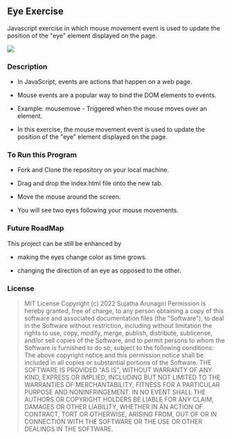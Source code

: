 ## Eye Exercise

Javascript exercise in which mouse movement event is used to update the position of the "eye" element displayed on the page.

<img src ="./index.html">

### Description 

- In JavaScript, events are actions that happen on a web page.

- Mouse events are a popular way to bind the DOM elements to events. 

- Example: mousemove - Triggered when the mouse moves over an element.

- In this exercise, the mouse movement event is used to update the position of the "eye" element displayed on the page. 


### To Run this Program

- Fork and Clone the repository on your local machine.

- Drag and drop the index.html file onto the new tab.

- Move the mouse around the screen.

- You will see two eyes following your mouse movements.



### Future RoadMap

This project can be still be enhanced by 

- making the eyes change color as time grows.

- changing the direction of an eye as opposed to the other. 

  
### License

> MIT License
> Copyright (c) 2022 Sujatha Arunagiri
> Permission is hereby granted, free of charge, to any person obtaining a copy
> of this software and associated documentation files (the "Software"), to deal
> in the Software without restriction, including without limitation the rights
> to use, copy, modify, merge, publish, distribute, sublicense, and/or sell
> copies of the Software, and to permit persons to whom the Software is
> furnished to do so, subject to the following conditions:
> The above copyright notice and this permission notice shall be included in all
> copies or substantial portions of the Software.
> THE SOFTWARE IS PROVIDED "AS IS", WITHOUT WARRANTY OF ANY KIND, EXPRESS OR
> IMPLIED, INCLUDING BUT NOT LIMITED TO THE WARRANTIES OF MERCHANTABILITY,
> FITNESS FOR A PARTICULAR PURPOSE AND NONINFRINGEMENT. IN NO EVENT SHALL THE
> AUTHORS OR COPYRIGHT HOLDERS BE LIABLE FOR ANY CLAIM, DAMAGES OR OTHER
> LIABILITY, WHETHER IN AN ACTION OF CONTRACT, TORT OR OTHERWISE, ARISING FROM,
> OUT OF OR IN CONNECTION WITH THE SOFTWARE OR THE USE OR OTHER DEALINGS IN THE
> SOFTWARE.

